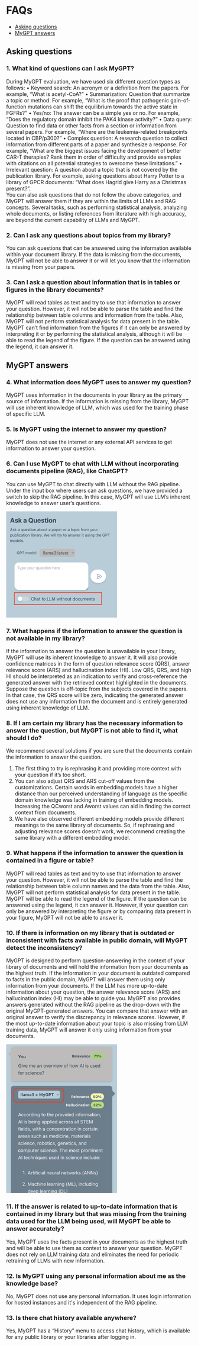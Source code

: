 # FAQs

- [Asking questions](#asking-questions)
- [MyGPT answers](#mygpt-answers)

## Asking questions

### 1.	What kind of questions can I ask MyGPT?
During MyGPT evaluation, we have used six different question types as follows:
•	Keyword search: An acronym or a definition from the papers. For example, “What is acetyl-CoA?”
•	Summarization: Question that summarize a topic or method. For example, “What is the proof that pathogenic gain-of-function mutations can shift the equilibrium towards the active state in FGFRs?”
•	Yes/no: The answer can be a simple yes or no. For example, “Does the regulatory domain inhibit the PAK4 kinase activity?”
•	Data query: Question to find data or other facts from a section or information from several papers. For example, “Where are the leukemia-related breakpoints located in CBP/p300?”
•	Complex question: A research question to collect information from different parts of a paper and synthesize a response. For example, “What are the biggest issues facing the development of better CAR-T therapies? Rank them in order of difficulty and provide examples with citations on all potential strategies to overcome these limitations.”
•	Irrelevant question: A question about a topic that is not covered by the publication library. For example, asking questions about Harry Potter to a library of GPCR documents: “What does Hagrid give Harry as a Christmas present?”.   
You can also ask questions that do not follow the above categories, and MyGPT will answer them if they are within the limits of LLMs and RAG concepts. Several tasks, such as performing statistical analysis, analyzing whole documents, or listing references from literature with high accuracy, are beyond the current capability of LLMs and MyGPT.

### 2. Can I ask any questions about topics from my library?
You can ask questions that can be answered using the information available within your document library. If the data is missing from the documents, MyGPT will not be able to answer it or will let you know that the information is missing from your papers.
 
### 3. Can I ask a question about information that is in tables or figures in the library documents?
MyGPT will read tables as text and try to use that information to answer your question. However, it will not be able to parse the table and find the relationship between table columns and information from the table. Also, MyGPT will not perform statistical analysis for data present in the table. MyGPT can’t find information from the figures if it can only be answered by interpreting it or by performing the statistical analysis, although it will be able to read the legend of the figure. If the question can be answered using the legend, it can answer it.

## MyGPT answers

### 4.	What information does MyGPT uses to answer my question?
MyGPT uses information in the documents in your library as the primary source of information. If the information is missing from the library, MyGPT will use inherent knowledge of LLM, which was used for the training phase of specific LLM.

### 5. Is MyGPT using the internet to answer my question?
MyGPT does not use the internet or any external API services to get information to answer your question.

### 6. Can I use MyGPT to chat with LLM without incorporating documents pipeline (RAG), like ChatGPT?
You can use MyGPT to chat directly with LLM without the RAG pipeline. Under the input box where users can ask questions, we have provided a switch to skip the RAG pipeline. In this case, MyGPT will use LLM’s inherent knowledge to answer user’s questions.

<img src='./images/Chat_wo_document.png' width='300px' alt='MyGPT chat without documents'>

### 7. What happens if the information to answer the question is not available in my library?
If the information to answer the question is unavailable in your library, MyGPT will use its inherent knowledge to answer it. It will also provide confidence matrices in the form of question relevance score (QRS), answer relevance score (ARS) and hallucination index (HI). Low QRS, QRS, and high HI should be interpreted as an indication to verify and cross-reference the generated answer with the retrieved context highlighted in the documents. Suppose the question is off-topic from the subjects covered in the papers. In that case, the QRS score will be zero, indicating the generated answer does not use any information from the document and is entirely generated using inherent knowledge of LLM.   
   
### 8. If I am certain my library has the necessary information to answer the question, but MyGPT is not able to find it, what should I do?
We recommend several solutions if you are sure that the documents contain the information to answer the question. 
1.	The first thing to try is rephrasing it and providing more context with your question if it’s too short. 
2.	You can also adjust QRS and ARS cut-off values from the customizations. Certain words in embedding models have a higher distance than our perceived understanding of language as the specific domain knowledge was lacking in training of embedding models. Increasing the QCworst and Aworst values can aid in finding the correct context from documents.  
3.	We have also observed different embedding models provide different meanings to the same library of documents. So, if rephrasing and adjusting relevance scores doesn’t work, we recommend creating the same library with a different embedding model.
 
### 9. What happens if the information to answer the question is contained in a figure or table?
MyGPT will read tables as text and try to use that information to answer your question. However, it will not be able to parse the table and find the relationship between table column names and the data from the table. Also, MyGPT will not perform statistical analysis for data present in the table. MyGPT will be able to read the legend of the figure. If the question can be answered using the legend, it can answer it. However, if your question can only be answered by interpreting the figure or by comparing data present in your figure, MyGPT will not be able to answer it.

### 10. If there is information on my library that is outdated or inconsistent with facts available in public domain, will MyGPT detect the inconsistency?
MyGPT is designed to perform question-answering in the context of your library of documents and will hold the information from your documents as the highest truth. If the information in your document is outdated compared to facts in the public domain, MyGPT will answer them using only information from your documents. If the LLM has more up-to-date information about your question, the answer relevance score (ARS) and hallucination index (HI) may be able to guide you. MyGPT also provides answers generated without the RAG pipeline as the drop-down with the original MyGPT-generated answers. You can compare that answer with an original answer to verify the discrepancy in relevance scores. However, if the most up-to-date information about your topic is also missing from LLM training data, MyGPT will answer it only using information from your documents.  

<img src='./images/Dropdown_Image.png' width='300px' alt='MyGPT chat without documents'>

### 11. If the answer is related to up-to-date information that is contained in my library but that was missing from the training data used for the LLM being used, will MyGPT be able to answer accurately?
Yes, MyGPT uses the facts present in your documents as the highest truth and will be able to use them as context to answer your question. MyGPT does not rely on LLM training data and eliminates the need for periodic retraining of LLMs with new information.

### 12.	Is MyGPT using any personal information about me as the knowledge base?
No, MyGPT does not use any personal information. It uses login information for hosted instances and it's independent of the RAG pipeline.

### 13.	Is there chat history available anywhere?
Yes, MyGPT has a “History” menu to access chat history, which is available for any public library or your libraries after logging in.
